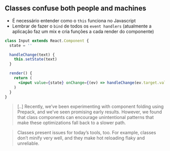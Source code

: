 ## Classes confuse both people and machines

- É necessário entender como o `this` funciona no Javascript
- Lembrar de fazer o `bind` de todos os `event handlers` (atualmente a aplicação faz um mix e cria funções a cada render do componente)

~~~jsx
class Input extends React.Component {
  state = ''

  handleChange(text) {
    this.setState(text)
  }

  render() {
    return (
      <input value={state} onChange={(ev) => handleChange(ev.target.value)} />
    )
  }
}
~~~

> [..] Recently, we’ve been experimenting with component folding using Prepack, and we’ve seen promising early results. However, we found that class components can encourage unintentional patterns that make these optimizations fall back to a slower path.

> Classes present issues for today’s tools, too. For example, classes don’t minify very well, and they make hot reloading flaky and unreliable.

